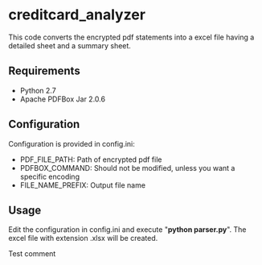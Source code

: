 # creditcard\_analyzer

This code converts the encrypted pdf statements into a excel file having a detailed sheet and a summary sheet.

## Requirements

* Python 2.7
* Apache PDFBox Jar 2.0.6

## Configuration

Configuration is provided in config.ini:

* PDF\_FILE\_PATH: Path of encrypted pdf file
* PDFBOX\_COMMAND: Should not be modified, unless you want a specific encoding
* FILE\_NAME\_PREFIX: Output file name

## Usage

Edit the configuration in config.ini and execute "**python parser.py**". The excel file with extension .xlsx will be created.



Test comment

